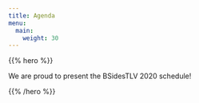 ```yaml
---
title: Agenda
menu:
  main:
    weight: 30
---
```


{{% hero %}}

We are proud to present the BSidesTLV 2020 schedule! 

{{% /hero %}}
